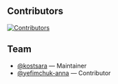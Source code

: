 ## Contributors
[![Contributors](https://contrib.rocks/image?repo=kostsara/Travel_IF)](https://github.com/kostsara/Travel_IF/graphs/contributors)

## Team
- [@kostsara](https://github.com/kostsara) — Maintainer
- [@yefimchuk-anna](https://github.com/yefimchuk-anna) — Contributor
